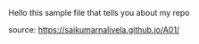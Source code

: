 Hello this sample file that tells you about my repo

source: <https://saikumarnalivela.github.io/A01/>
